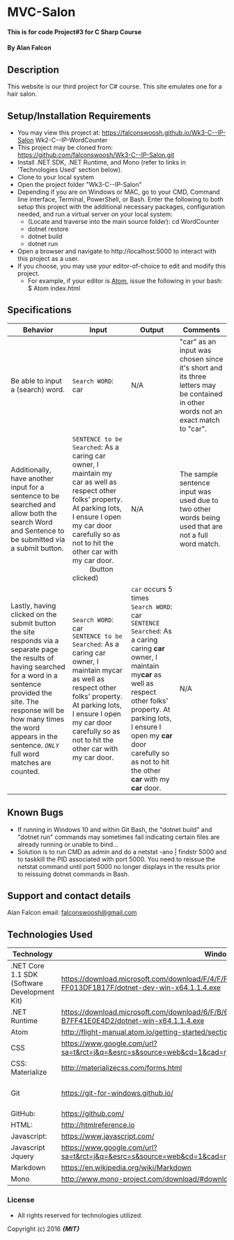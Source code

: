 # MVC-Salon

#### This is for code Project#3 for C Sharp Course

#### By **Alan Falcon**

## Description

This website is our third project for C# course. This site emulates one for a hair salon.

## Setup/Installation Requirements

* You may view this project at: https://falconswoosh.github.io/Wk3-C--IP-Salon
Wk2-C--IP-WordCounter
* This project may be cloned from:  https://github.com/falconswoosh/Wk3-C--IP-Salon.git
* Install .NET SDK, .NET Runtime, and Mono (refer to links in 'Technologies Used' section below).
* Clone to your local system
* Open the project folder "Wk3-C--IP-Salon"
* Depending if you are on Windows or MAC, go to your CMD, Command line interface, Terminal, PowerShell, or Bash. Enter the following to both setup this project with the additional necessary packages, configuration needed, and run a virtual server on your local system:
  * (Locate and traverse into the main source folder): cd WordCounter
  * dotnet restore
  * dotnet build
  * dotnet run
* Open a browser and navigate to http://localhost:5000 to interact with this project as a user.
* If you choose, you may use your editor-of-choice to edit and modify this project.
    * For example, if your editor is [Atom](https://flight-manual.atom.io/getting-started/sections/installing-atom/), issue the following in your bash:
    $ Atom index.html

## Specifications    
| Behavior | Input | Output | Comments |
|---|---|---|---|
| Be able to input a (search) word. |  `Search WORD`: car | N/A | "car" as an input was chosen since it's short and its three letters may be contained in other words not an exact match to "car".
| Additionally, have another input for a sentence to be searched and allow both the search Word and Sentence to be submitted via a submit button. |`SENTENCE to be Searched`: As a  caring car owner, I maintain my car as well as respect other folks' property. At parking lots, I ensure I open my car door carefully so as  not to hit the other car with my car door.<br />&nbsp;&nbsp;&nbsp;&nbsp;&nbsp;&nbsp;&nbsp;&nbsp;&nbsp;(button clicked) | N/A| The sample sentence input was used  due to two other words being used that  are not a full word match.|
| Lastly, having clicked on the submit button the site responds via a separate page the results of having searched for a word in a sentence provided the site. The response will be how many times the word appears in the sentence. *`ONLY`* full word matches are counted. |`Search WORD`: car<br />`SENTENCE to be Searched`: As a caring car owner, I maintain mycar as well as respect other folks' property. At parking lots, I ensure I open my car door carefully so as  not to hit the other car with my car door. | `car` occurs 5 times<br />`Search WORD`: car<br />`SENTENCE Searched`: As a caring caring **car** owner, I maintain my**car** as well as respect other folks' property. At parking lots, I ensure I open my **car** door carefully so as  not to hit the other **car** with my **car** door. | N/A |


## Known Bugs

* If running in Windows 10 and within Git Bash, the "dotnet build" and "dotnet run" commands may sometimes fail indicating certain files are already running or unable to bind...
* Solution is to run CMD as admin and do a netstat -ano | findstr 5000 and to taskkill the PID associated with port 5000. You need to reissue the netstat command until port 5000 no longer displays in the results prior to reissuing dotnet commands in Bash.

## Support and contact details

Alan Falcon email: [falconswoosh@gmail.com](falconswoosh@gmail.com)

## Technologies Used

| Technology | Windows | MAC |
|---|---|---|
| .NET Core 1.1 SDK (Software Development Kit) |  https://download.microsoft.com/download/F/4/F/F4FCB6EC-5F05-4DF8-822C-FF013DF1B17F/dotnet-dev-win-x64.1.1.4.exe | https://download.microsoft.com/download/F/4/F/F4FCB6EC-5F05-4DF8-822C-FF013DF1B17F/dotnet-dev-osx-x64.1.1.4.pkg |
| .NET Runtime | https://download.microsoft.com/download/6/F/B/6FB4F9D2-699B-4A40-A674-B7FF41E0E4D2/dotnet-win-x64.1.1.4.exe | https://download.microsoft.com/download/6/F/B/6FB4F9D2-699B-4A40-A674-B7FF41E0E4D2/dotnet-osx-x64.1.1.4.pkg |
| Atom | http://flight-manual.atom.io/getting-started/sections/why-atom/ | https://github.com/atom/atom/releases/download/v1.21.1/atom-mac.zip |
| CSS <td colspan=2>https://www.google.com/url?sa=t&rct=j&q=&esrc=s&source=web&cd=1&cad=rja&uact=8&ved=0ahUKEwjswubPlLnWAhVGVRQKHaRLBkgQFggmMAA&url=https%3A%2F%2Fgetbootstrap.com%2Fcss%2F&usg=AFQjCNFpcAPIPLCu0F7w2NDTOafHdV8Pkw |
| CSS: Materialize <td colspan=2> http://materializecss.com/forms.html |
| Git | https://git-for-windows.github.io/ | [Paste the following into Bash]:<br />$ /usr/bin/ruby -e "$(curl -fsSL https://raw.githubusercontent.com/Homebrew/install/master/install)"<br />$ echo 'export PATH=/usr/local/bin:$PATH' >> ~/.bash_profile<br />$ brew install git |
| GitHub:<td colspan=2> https://github.com/ |
| HTML:<td colspan=2> http://htmlreference.io |
| Javascript:<td colspan=2> https://www.javascript.com/ |
| Javascript Jquery<td colspan=2> https://www.google.com/url?sa=t&rct=j&q=&esrc=s&source=web&cd=1&cad=rja&uact=8&ved=0ahUKEwiBj_WJlbnWAhWBLhQKHfHUAQEQFggmMAA&url=https%3A%2F%2Fjquery.com%2F&usg=AFQjCNFnz7C6MAXGLm7pVcOD_LrOjJUUiA |
| Markdown<td colspan=2> https://en.wikipedia.org/wiki/Markdown |
| Mono |http://www.mono-project.com/download/#download-win | http://www.mono-project.com/download/#download-mac |


### License
* All rights reserved for technologies utilized.

Copyright (c) 2016 **_{MIT}_**
